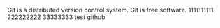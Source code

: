 Git is a distributed version control system.
Git is free software.
1111111111
222222222
33333333
test github
